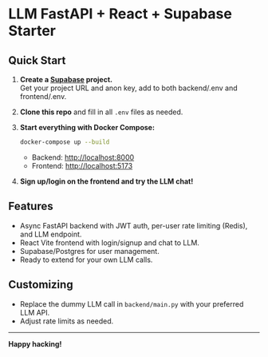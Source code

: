 # LLM FastAPI + React + Supabase Starter

## Quick Start

1. **Create a [Supabase](https://supabase.com/) project.**  
   Get your project URL and anon key, add to both backend/.env and frontend/.env.

2. **Clone this repo** and fill in all `.env` files as needed.

3. **Start everything with Docker Compose:**  
   ```bash
   docker-compose up --build
   ```
   - Backend: [http://localhost:8000](http://localhost:8000)
   - Frontend: [http://localhost:5173](http://localhost:5173)

4. **Sign up/login on the frontend and try the LLM chat!**

## Features

- Async FastAPI backend with JWT auth, per-user rate limiting (Redis), and LLM endpoint.
- React Vite frontend with login/signup and chat to LLM.
- Supabase/Postgres for user management.
- Ready to extend for your own LLM calls.

## Customizing

- Replace the dummy LLM call in `backend/main.py` with your preferred LLM API.
- Adjust rate limits as needed.

---

**Happy hacking!**
